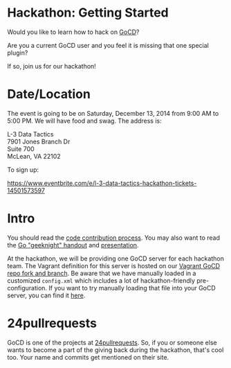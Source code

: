 # Hackathon: Getting Started

Would you like to learn how to hack on [GoCD](http://www.go.cd)?

Are you a current GoCD user and you feel it is missing that one special
plugin?

If so, join us for our hackathon!

# Date/Location

The event is going to be on Saturday, December 13, 2014 from 9:00 AM to
5:00 PM. We will have food and swag. The address is:
 
L-3 Data Tactics  
7901 Jones Branch Dr  
Suite 700  
McLean, VA 22102  

To sign up:

https://www.eventbrite.com/e/l-3-data-tactics-hackathon-tickets-14501573597

# Intro

You should read the [code contribution
process](http://www.go.cd/contribute/contribution-guide.html#code-contribution-process).
You may also want to read the [Go "geeknight"
handout](geeknight_handout.doc) and [presentation](geeknight.pptx).

At the hackathon, we will be providing one GoCD server for each
hackathon team. The Vagrant definition for this server is hosted on our
[Vagrant GoCD repo fork and
branch](https://github.com/L3-DT-Hackathon/ansible-gocd/tree/hackathon).
Be aware that we have manually loaded in a customized `config.xml` which
includes a lot of hackathon-friendly pre-configuration. If you want to
try manually loading that file into your GoCD server, you can find it
[here](https://github.com/L3-DT-Hackathon/ansible-gocd/blob/hackathon/files/config.xml).

# 24pullrequests

GoCD is one of the projects at
[24pullrequests](http://24pullrequests.com). So, if you or someone else
wants to become a part of the giving back during the hackathon, that's
cool too. Your name and commits get mentioned on their site.

